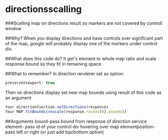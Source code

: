 # directionsscalling
###Scalling map on directions result so markers are not covered by controll window


##Why? 
When you display directions and have controls over significant part of the map, google will probably display one of the markers under control div. 

##What does this code do?
It get's element to whole map ratio and scale response bound so they fit in remaining space

##What to remember?
In direction renderer set as option:
```javascript
preserveViewport: true
```

Then on directions display set new map bounds using result of this code as an argument
```javascript
Your directionfunction.setDirections(response)
Your MAP.fitBounds(rescale(response.routes[0].bounds))

```

##Arguments
bound-pass bound from response of direction service
element- pass id of your control div hovering over map
elementposition- pass left or right (or just add top/bottom option)